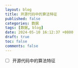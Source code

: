 ```yaml
---
layout: blog
title: 开源代码中的算法特征
published: false
categories: 数据
tags: [数据, blog]
date: 2024-05-10 16:12:37 +0800
draft: true
toc: false
comments: false
---
```


- [ ] 开源代码中的算法特征
